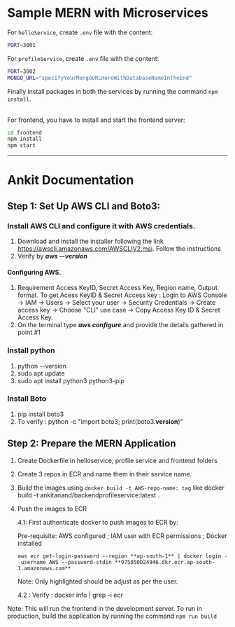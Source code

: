 # Sample MERN with Microservices



For `helloService`, create `.env` file with the content:
```bash
PORT=3001
```

For `profileService`, create `.env` file with the content:
```bash
PORT=3002
MONGO_URL="specifyYourMongoURLHereWithDatabaseNameInTheEnd"
```

Finally install packages in both the services by running the command `npm install`.

<br/>
For frontend, you have to install and start the frontend server:

```bash
cd frontend
npm install
npm start
```
---------------------------------------------------------------------------------------------------------------------------------------------------------

# Ankit Documentation

## Step 1: Set Up AWS CLI and Boto3:
### Install AWS CLI and configure it with AWS credentials.
1. Download and install the installer following the link https://awscli.amazonaws.com/AWSCLIV2.msi. Follow the instructions
2. Verify by ***aws --version***
       
#### Configuring AWS.
1. Requirement Access KeyID, Secret Access Key, Region name, Output format.
       To get Acess KeyID & Secret Access key : Login to AWS Console → IAM → Users → Select your user → Security Credentials → Create access key → Choose "CLI" use case → Copy Access Key ID & Secret Access Key.
2. On the terminal type ***aws configure*** and provide the details gathered in point #1 
    
### Install python
   
1. python --version
2. sudo apt update
3. sudo apt install python3 python3-pip
    
### Install Boto
1. pip install boto3
2. To verify : python -c "import boto3; print(boto3.__version__)"


## Step 2: Prepare the MERN Application

1. Create Dockerfile in helloservice, profile service and frontend folders
2. Create 3 repos in ECR and name them in their service name.
3. Build the images using ```docker build -t AWS-repo-name: tag``` like docker build -t ankitanand/backendprofileservice:latest .
4. Push the images to ECR

   4.1: First authenticate docker to push images to ECR by:
   
   Pre-requisite: AWS configured ; IAM user with ECR permissions ; Docker installed
   
   ```aws ecr get-login-password --region **ap-south-1** | docker login --username AWS --password-stdin **975050024946.dkr.ecr.ap-south-1.amazonaws.com**```
   
   Note: Only highlighted should be adjust as per the user.
   
    4.2 : Verify : docker info | grep -i ecr



    
    











Note: This will run the frontend in the development server. To run in production, build the application by running the command `npm run build`
